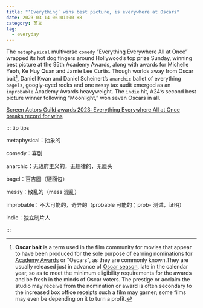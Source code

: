 ```yaml
---
title: "‘Everything’ wins best picture, is everywhere at Oscars"
date: 2023-03-14 06:01:00 +8
category: 英文
tag:
  - everyday
---
```


The `metaphysical` multiverse `comedy` “Everything Everywhere All at Once” wrapped its hot dog fingers around Hollywood’s top prize Sunday, winning best picture at the 95th Academy Awards, along with awards for Michelle Yeoh, Ke Huy Quan and Jamie Lee Curtis. Though worlds away from Oscar bait[^ob], Daniel Kwan and Daniel Scheinert’s `anarchic` ballet of everything `bagels`, googly-eyed rocks and one `messy` tax audit emerged as an `improbable` Academy Awards heavyweight. The `indie` hit, A24’s second best picture winner following “Moonlight,” won seven Oscars in all.

[^ob]: **Oscar bait** is a term used in the film community for movies that appear to have been produced for the sole purpose of earning nominations for [Academy Awards](https://en.wikipedia.org/wiki/Academy_Awards) or "Oscars", as they are commonly known.They are usually released just in advance of [Oscar season](https://en.wikipedia.org/wiki/Oscar_season), late in the calendar year, so as to meet the minimum eligibility requirements for the awards and be fresh in the minds of Oscar voters. The prestige or acclaim the studio may receive from the nomination or award is often secondary to the increased box office receipts such a film may garner; some films may even be depending on it to turn a profit.

[Screen Actors Guild awards 2023: Everything Everywhere All at Once breaks record for wins](./2303010624.md)

::: tip tips

metaphysical：抽象的

comedy：喜剧

anarchic：无政府主义的，无规律的，无厘头

bagel：百吉圈（硬面包）

messy：散乱的（mess 混乱）

improbable：不大可能的，奇异的（probable 可能的；prob- 测试，证明）

indie：独立制片人

:::
